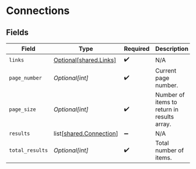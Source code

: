 # Connections


## Fields

| Field                                                            | Type                                                             | Required                                                         | Description                                                      |
| ---------------------------------------------------------------- | ---------------------------------------------------------------- | ---------------------------------------------------------------- | ---------------------------------------------------------------- |
| `links`                                                          | [Optional[shared.Links]](undefined/models/shared/links.md)       | :heavy_check_mark:                                               | N/A                                                              |
| `page_number`                                                    | *Optional[int]*                                                  | :heavy_check_mark:                                               | Current page number.                                             |
| `page_size`                                                      | *Optional[int]*                                                  | :heavy_check_mark:                                               | Number of items to return in results array.                      |
| `results`                                                        | list[[shared.Connection](undefined/models/shared/connection.md)] | :heavy_minus_sign:                                               | N/A                                                              |
| `total_results`                                                  | *Optional[int]*                                                  | :heavy_check_mark:                                               | Total number of items.                                           |